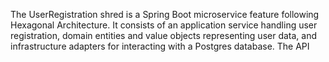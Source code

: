 The UserRegistration shred is a Spring Boot microservice feature following Hexagonal Architecture. It consists of an application service handling user registration, domain entities and value objects representing user data, and infrastructure adapters for interacting with a Postgres database. The API